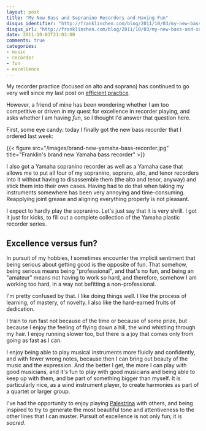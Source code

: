 ```yaml
---
layout: post
title: "My New Bass and Sopranino Recorders and Having Fun"
disqus_identifier: "http://franklinchen.com/blog/2011/10/03/my-new-bass-and-sopranino-recorders-and-having-fun/"
disqus_url: "http://franklinchen.com/blog/2011/10/03/my-new-bass-and-sopranino-recorders-and-having-fun/"
date: 2011-10-03T21:03:00
comments: true
categories:
- music
- recorder
- fun
- excellence
---
```

My recorder practice (focused on alto and soprano) has continued to go very well since my last post on [efficient practice](/blog/2011/09/29/a-musicians-best-friend/).

However, a friend of mine has been wondering whether I am too competitive or driven in my quest for excellence in recorder playing, and asks whether I am having *fun*, so I thought I'd answer that question here.

First, some eye candy: today I finally got the new bass recorder that I ordered last week:

{{< figure src="/images/brand-new-yamaha-bass-recorder.jpg" title="Franklin's brand new Yamaha bass recorder" >}}

<!--more-->

I also got a Yamaha sopranino recorder as well as a Yamaha case that allows me to put all four of my sopranino, soprano, alto, and tenor recorders into it without having to disassemble them (the alto and tenor, anyway) and stick them into their own cases. Having had to do that when taking my instruments somewhere has been very annoying and time-consuming. Reapplying joint grease and aligning everything properly is not pleasant.

I expect to hardly play the sopranino. Let's just say that it is very shrill. I got it just for kicks, to fill out a complete collection of the Yamaha plastic recorder series.

## Excellence versus fun?

In pursuit of my hobbies, I sometimes encounter the implicit sentiment that being serious about getting good is the opposite of fun. That somehow, being serious means being "professional", and that's no fun, and being an "amateur" means not having to work so hard, and therefore, somehow I am working too hard, in a way not befitting a non-professional.

I'm pretty confused by that. I like doing things well. I like the process of learning, of mastery, of novelty. I also like the hard-earned fruits of dedication.

I train to run fast not because of the time or because of some prize, but because I enjoy the feeling of flying down a hill, the wind whistling through my hair. I enjoy running slower too, but there is a joy that comes only from going as fast as I can.

I enjoy being able to play musical instruments more fluidly and confidently, and with fewer wrong notes, because then I can bring out beauty of the music and the expression. And the better I get, the more I can play with good musicians, and it's fun to play with good musicians and being able to keep up with them, and be part of something bigger than myself. It is particularly nice, as a wind instrument player, to create harmonies as part of a quartet or larger group.

I've had the opportunity to enjoy playing [Palestrina](http://en.wikipedia.org/wiki/Giovanni_Pierluigi_da_Palestrina) with others, and being inspired to try to generate the most beautiful tone and attentiveness to the other lines that I can muster. Pursuit of excellence is not only fun; it is *sacred*.
